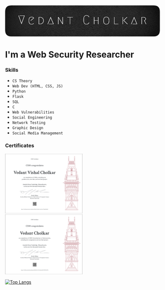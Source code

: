 ![cover](https://github.com/VedantCholkar/VedantCholkar/blob/main/coverimg.png)
# I'm a Web Security Researcher
### Skills
  - ```CS Theory```
  - ```Web Dev (HTML, CSS, JS)```
  - ```Python```
  - ```Flask```
  - ```SQL```
  - ```C```
  - ```Web Vulnerabilities```
  - ```Social Engineering```
  - ```Network Testing```
  - ```Graphic Design```
  - ```Social Media Management```
### Certificates
<img src="https://raw.githubusercontent.com/VedantCholkar/VedantCholkar/main/CS50x%20Certificate.png"  width="50%"> <img src="https://raw.githubusercontent.com/VedantCholkar/VedantCholkar/refs/heads/main/CS50%20Cybersecurity.png"  width="50%">

[![Top Langs](https://github-readme-stats.vercel.app/api/top-langs/?username=VedantCholkar)](https://github.com/anuraghazra/github-readme-stats)
